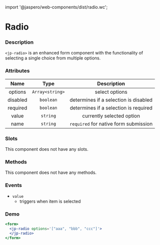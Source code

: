 import '@jaspero/web-components/dist/radio.wc';

# Radio

### Description

`<jp-radio>` is an enhanced form component with the functionality of selecting a single choice from multiple options.

### Attributes
| **Name** | **Type** | **Description** |
| :----: | :----: | :---: |
| options|`Array<string>` | select options |
| disabled | `boolean` | determines if a selection is disabled |
| required | `boolean` | determines if a selection is required |
| value | `string` | currently selected option |
| name | `string` |  `required` for native form submission |
  
### Slots

This component does not have any slots.

### Methods

This component does not have any methods.

### Events

- `value` 
  - triggers when item is selected

### Demo

```jsx live
<form>
  <jp-radio options='["aaa", "bbb", "ccc"]'>
  </jp-radio>
</form>
```
